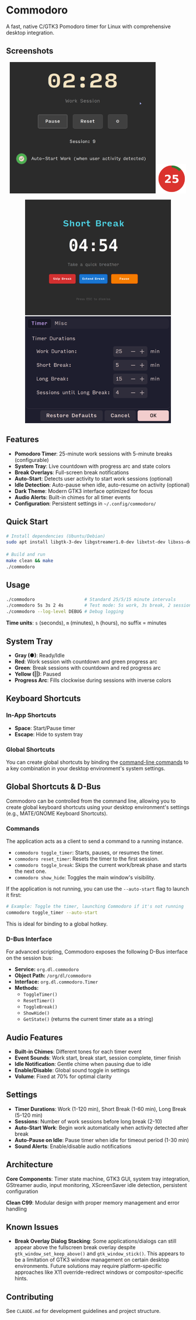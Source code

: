 # Commodoro

A fast, native C/GTK3 Pomodoro timer for Linux with comprehensive desktop integration.

## Screenshots

<p align="center">
  <img src="doc/commodoro_main.png" width="400" alt="Commodoro Main Window">
  <img src="doc/commodoro_tray_icon.png" width="80" alt="System Tray Integration">
</p>
<p align="center">
  <img src="doc/commodoro_break.png" width="400" alt="Break Overlay">
  <img src="doc/commodoro_config.png" width="400" alt="Settings Dialog">
</p>

## Features

- **Pomodoro Timer**: 25-minute work sessions with 5-minute breaks (configurable)
- **System Tray**: Live countdown with progress arc and state colors
- **Break Overlays**: Full-screen break notifications 
- **Auto-Start**: Detects user activity to start work sessions (optional)
- **Idle Detection**: Auto-pause when idle, auto-resume on activity (optional)
- **Dark Theme**: Modern GTK3 interface optimized for focus
- **Audio Alerts**: Built-in chimes for all timer events
- **Configuration**: Persistent settings in `~/.config/commodoro/`

## Quick Start

```bash
# Install dependencies (Ubuntu/Debian)
sudo apt install libgtk-3-dev libgstreamer1.0-dev libxtst-dev libxss-dev

# Build and run
make clean && make
./commodoro
```

## Usage

```bash
./commodoro                   # Standard 25/5/15 minute intervals
./commodoro 5s 3s 2 4s        # Test mode: 5s work, 3s break, 2 sessions, 4s long break
./commodoro --log-level DEBUG # Debug logging
```

**Time units**: `s` (seconds), `m` (minutes), `h` (hours), no suffix = minutes

## System Tray

- **Gray (●)**: Ready/Idle
- **Red**: Work session with countdown and green progress arc
- **Green**: Break sessions with countdown and red progress arc
- **Yellow (||)**: Paused
- **Progress Arc**: Fills clockwise during sessions with inverse colors

## Keyboard Shortcuts

### In-App Shortcuts

- **Space**: Start/Pause timer
- **Escape**: Hide to system tray

### Global Shortcuts

You can create global shortcuts by binding the [command-line commands](#global-shortcuts--d-bus) to a key combination in your desktop environment's system settings.

## Global Shortcuts & D-Bus

Commodoro can be controlled from the command line, allowing you to create global keyboard shortcuts using your desktop environment's settings (e.g., MATE/GNOME Keyboard Shortcuts).

### Commands

The application acts as a client to send a command to a running instance.

- `commodoro toggle_timer`: Starts, pauses, or resumes the timer.
- `commodoro reset_timer`: Resets the timer to the first session.
- `commodoro toggle_break`: Skips the current work/break phase and starts the next one.
- `commodoro show_hide`: Toggles the main window's visibility.

If the application is not running, you can use the `--auto-start` flag to launch it first:

```bash
# Example: Toggle the timer, launching Commodoro if it's not running
commodoro toggle_timer --auto-start
```

This is ideal for binding to a global hotkey.

### D-Bus Interface

For advanced scripting, Commodoro exposes the following D-Bus interface on the session bus:

- **Service:** `org.dl.commodoro`
- **Object Path:** `/org/dl/commodoro`
- **Interface:** `org.dl.commodoro.Timer`
- **Methods:**
  - `ToggleTimer()`
  - `ResetTimer()`
  - `ToggleBreak()`
  - `ShowHide()`
  - `GetState()` (returns the current timer state as a string)

## Audio Features

- **Built-in Chimes**: Different tones for each timer event
- **Event Sounds**: Work start, break start, session complete, timer finish
- **Idle Notification**: Gentle chime when pausing due to idle
- **Enable/Disable**: Global sound toggle in settings
- **Volume**: Fixed at 70% for optimal clarity

## Settings

- **Timer Durations**: Work (1-120 min), Short Break (1-60 min), Long Break (5-120 min)
- **Sessions**: Number of work sessions before long break (2-10)
- **Auto-Start Work**: Begin work automatically when activity detected after break
- **Auto-Pause on Idle**: Pause timer when idle for timeout period (1-30 min)
- **Sound Alerts**: Enable/disable audio notifications

## Architecture

**Core Components**: Timer state machine, GTK3 GUI, system tray integration, GStreamer audio, input monitoring, XScreenSaver idle detection, persistent configuration

**Clean C99**: Modular design with proper memory management and error handling

## Known Issues

- **Break Overlay Dialog Stacking**: Some applications/dialogs can still appear above the fullscreen break overlay despite `gtk_window_set_keep_above()` and `gtk_window_stick()`. This appears to be a limitation of GTK3 window management on certain desktop environments. Future solutions may require platform-specific approaches like X11 override-redirect windows or compositor-specific hints.

## Contributing

See `CLAUDE.md` for development guidelines and project structure.
